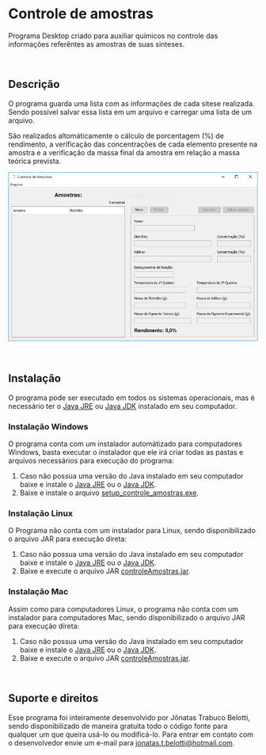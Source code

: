 <h1>Controle de amostras</h1>
<p>Programa Desktop criado para auxiliar químicos no controle das informações referêntes as amostras de suas sinteses.</p>

<br>
<h2>Descrição</h2>
<p>O programa guarda uma lista com as informações de cada sitese realizada. Sendo possível salvar essa lista em um arquivo e carregar uma lista de um arquivo.</p>
<p>São realizados altomáticamente o cálculo de porcentagem (%) de rendimento,  a verificação das concentrações de cada elemento presente na amostra e a verificação da massa final da amostra em relação a massa teórica prevista.</p>

<p align="center">
  <img src="./manual/print_tela.PNG" width="600"/>
</p>

<br>
<h2>Instalação</h2>
<p>O programa pode ser executado em todos os sistemas operacionais, mas é necessário ter o <a target="_blank" href="https://www.java.com/pt_BR/download/">Java JRE</a> ou <a target="_blank" href="http://www.oracle.com/technetwork/pt/java/javase/downloads/index.html">Java JDK</a> instalado em seu computador.</p>

<h3>Instalação Windows</h3>
<p>O programa conta com um instalador automátizado para computadores Windows, basta executar o instalador que ele irá criar todas as pastas e arquivos necessários para execução do programa:</p>

<ol>
    <li>
    Caso não possua uma versão do Java instalado em seu computador baixe e instale o <a target="_blank" href="https://www.java.com/pt_BR/download/">Java JRE</a> ou o <a target="_blank" href="http://www.oracle.com/technetwork/pt/java/javase/downloads/index.html">Java JDK</a>.
    </li>
    <li>
    Baixe e instale o arquivo <a href="https://raw.githubusercontent.com/jonatastbelotti/controleAmostras/master/setup_controle_amostras.exe">setup_controle_amostras.exe</a>.
    </li>
</ol>

<h3>Instalação Linux</h3>
<p>O Programa não conta com um instalador para Linux, sendo disponibilizado o arquivo JAR para execução direta:</p>

<ol>
    <li>
    Caso não possua uma versão do Java instalado em seu computador baixe e instale o <a target="_blank" href="https://www.java.com/pt_BR/download/">Java JRE</a> ou o <a target="_blank" href="http://www.oracle.com/technetwork/pt/java/javase/downloads/index.html">Java JDK</a>.
    </li>
    <li>
    Baixe e execute o arquivo JAR <a href="https://raw.githubusercontent.com/jonatastbelotti/controleAmostras/master/controleAmostras.jar">controleAmostras.jar</a>.
    </li>
</ol>

<h3>Instalação Mac</h3>
<p>Assim como para computadores Linux, o programa não conta com um instalador para computadores Mac, sendo disponibilizado o arquivo JAR para execução direta:</p>

<ol>
    <li>
    Caso não possua uma versão do Java instalado em seu computador baixe e instale o <a target="_blank" href="https://www.java.com/pt_BR/download/">Java JRE</a> ou o <a target="_blank" href="http://www.oracle.com/technetwork/pt/java/javase/downloads/index.html">Java JDK</a>.
    </li>
    <li>
    Baixe e execute o arquivo JAR <a href="https://raw.githubusercontent.com/jonatastbelotti/controleAmostras/master/controleAmostras.jar">controleAmostras.jar</a>.
    </li>
</ol>


<br>
<h2>Suporte e direitos</h2>
<p>Esse programa foi inteiramente desenvolvido por Jônatas Trabuco Belotti, sendo disponibilizado de maneira gratuita todo o código fonte para qualquer um que queira usá-lo ou modificá-lo. Para entrar em contato com o desenvolvedor envie um e-mail para <a href="mailto:jonatas.t.belotti@hotmail.com">jonatas.t.belotti@hotmail.com</a>.</p>
